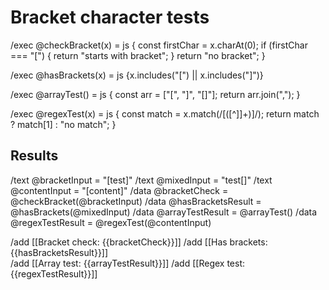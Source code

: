 # Bracket character tests

/exec @checkBracket(x) = js {
const firstChar = x.charAt(0);
if (firstChar === "[") {
return "starts with bracket";
  }
return "no bracket";
}

/exec @hasBrackets(x) = js {x.includes("[") || x.includes("]")}

/exec @arrayTest() = js {
const arr = ["[", "]", "[]"];
return arr.join(",");
}

/exec @regexTest(x) = js {
const match = x.match(/\[([^\]]+)\]/);
return match ? match[1] : "no match";
}

## Results
/text @bracketInput = "[test]"
/text @mixedInput = "test[]"
/text @contentInput = "[content]"
/data @bracketCheck = @checkBracket(@bracketInput)
/data @hasBracketsResult = @hasBrackets(@mixedInput)
/data @arrayTestResult = @arrayTest()
/data @regexTestResult = @regexTest(@contentInput)

/add [[Bracket check: {{bracketCheck}}]]
/add [[Has brackets: {{hasBracketsResult}}]]  
/add [[Array test: {{arrayTestResult}}]]
/add [[Regex test: {{regexTestResult}}]]